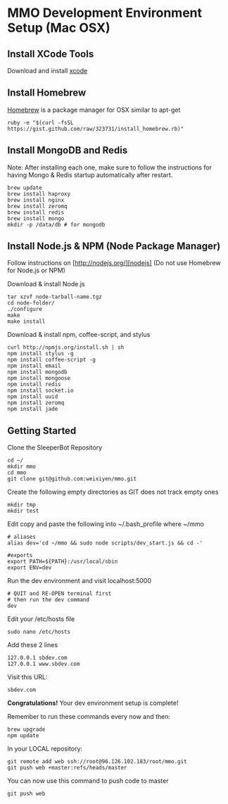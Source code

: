 MMO Development Environment Setup (Mac OSX)
==================================================

Install XCode Tools
--------------------------------------------------
Download and install [xcode][xcode]

Install Homebrew
--------------------------------------------------
[Homebrew][homebrew] is a package manager for OSX similar to apt-get

	ruby -e "$(curl -fsSL https://gist.github.com/raw/323731/install_homebrew.rb)"

Install MongoDB and Redis
--------------------------------------------------
Note: After installing each one, make sure to follow
the instructions for having Mongo & Redis startup
automatically after restart.
	
	brew update
	brew install haproxy
	brew install nginx
	brew install zeromq
	brew install redis
	brew install mongo
	mkdir -p /data/db # for mongodb
	
Install Node.js & NPM (Node Package Manager)
--------------------------------------------------
Follow instructions on [http://nodejs.org/][nodejs] (Do not use Homebrew for Node.js or NPM)

Download & install Node.js

	tar xzvf node-tarball-name.tgz
	cd node-folder/
	./configure
	make
	make install

Download & install npm, coffee-script, and stylus
	
	curl http://npmjs.org/install.sh | sh
	npm install stylus -g
	npm install coffee-script -g
	npm install email
	npm install mongodb
	npm install mongoose
	npm install redis
	npm install socket.io
	npm install uuid
	npm install zeromq
	npm install jade

Getting Started
--------------------------------------------------

Clone the SleeperBot Repository

	cd ~/
	mkdir mmo
	cd mmo
	git clone git@github.com:weixiyen/mmo.git

Create the following empty directories as GIT does not track empty ones

	mkdir tmp
	mkdir test
	
Edit copy and paste the following into ~/.bash_profile where ~/mmo

	# aliases
	alias dev='cd ~/mmo && sudo node scripts/dev_start.js && cd -'
	
	#exports
	export PATH=${PATH}:/usr/local/sbin
	export ENV=dev

Run the dev environment and visit localhost:5000

	# QUIT and RE-OPEN terminal first
	# then run the dev command
	dev

Edit your /etc/hosts file

	sudo nano /etc/hosts

Add these 2 lines

	127.0.0.1 sbdev.com
	127.0.0.1 www.sbdev.com

Visit this URL:

	sbdev.com
	
**Congratulations!** Your dev environment setup is complete!

Remember to run these commands every now and then:
  
	brew upgrade
	npm update

In your LOCAL repository:

    git remote add web ssh://root@96.126.102.183/root/mmo.git
    git push web +master:refs/heads/master

You can now use this command to push code to master

    git push web

[xcode]:http://developer.apple.com/technologies/xcode.html
[homebrew]:https://github.com/mxcl/homebrew
[nodejs]:http://nodejs.org/